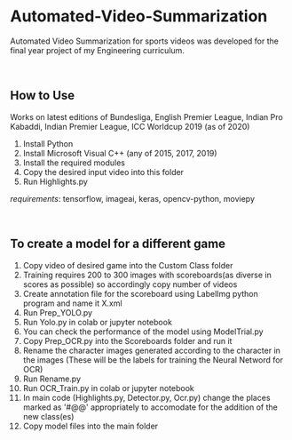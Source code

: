 # Automated-Video-Summarization
Automated Video Summarization for sports videos was developed for the final year project of my Engineering curriculum.

<br>

## How to Use
Works on latest editions of Bundesliga, English Premier League, Indian Pro Kabaddi, Indian Premier League, ICC Worldcup 2019 (as of 2020)

1. Install Python
2. Install Microsoft Visual C++ (any of 2015, 2017, 2019)
3. Install the required modules
4. Copy the desired input video into this folder
5. Run Highlights.py

_requirements_: tensorflow, imageai, keras, opencv-python, moviepy

<br>

## To create a model for a different game
1. Copy video of desired game into the Custom Class folder
2. Training requires 200 to 300 images with scoreboards(as diverse in scores as possible) so accordingly copy number of videos
3. Create annotation file for the scoreboard using LabelImg python program and name it X.xml
4. Run Prep_YOLO.py
5. Run Yolo.py in colab or jupyter notebook
6. You can check the performance of the model using ModelTrial.py
7. Copy Prep_OCR.py into the Scoreboards folder and run it
8. Rename the character images generated according to the character in the images (These will be the labels for training the Neural Netword for OCR)
9. Run Rename.py
10. Run OCR_Train.py in colab or jupyter notebook
11. In main code (Highlights.py, Detector.py, Ocr.py) change the places marked as '#@@' appropriately to accomodate for the addition of the new class(es)
12. Copy model files into the main folder
